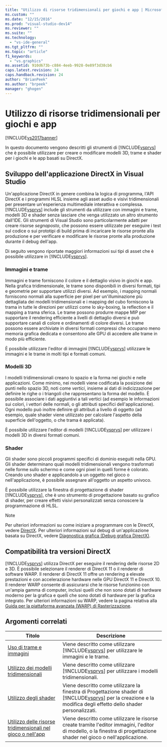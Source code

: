 ```yaml
---
title: "Utilizzo di risorse tridimensionali per giochi e app | Microsoft Docs"
ms.custom: ""
ms.date: "12/15/2016"
ms.prod: "visual-studio-dev14"
ms.reviewer: ""
ms.suite: ""
ms.technology: 
  - "vs-ide-general"
ms.tgt_pltfrm: ""
ms.topic: "article"
f1_keywords: 
  - "vs.graphics"
ms.assetid: 910d673b-c884-4eeb-9928-0e89f3d38cb6
caps.latest.revision: 24
caps.handback.revision: 24
author: "BrianPeek"
ms.author: "brpeek"
manager: "ghogen"
---
```

# Utilizzo di risorse tridimensionali per giochi e app
[!INCLUDE[vs2017banner](../code-quality/includes/vs2017banner.md)]

In questo documento vengono descritti gli strumenti di [!INCLUDE[vsprvs](../code-quality/includes/vsprvs_md.md)] che è possibile utilizzare per creare o modificare modelli 3D, trame e shader per i giochi e le app basati su DirectX.  
  
## Sviluppo dell'applicazione DirectX in Visual Studio  
 Un'applicazione DirectX in genere combina la logica di programma, l'API DirectX e i programmi HLSL insieme agli asset audio e visivi tridimensionali per presentare un'esperienza multimediale interattiva e complessa.  [!INCLUDE[vsprvs](../code-quality/includes/vsprvs_md.md)] include gli strumenti da utilizzare con immagini e trame, modelli 3D e shader senza lasciare che venga utilizzato un altro strumento dall'IDE.  Gli strumenti di Visual Studio sono particolarmente adatti per creare risorse *segnaposto*, che possono essere utilizzate per eseguire i test sul codice o sui prototipi di build prima di incaricare le risorse pronte alla produzione e per verificare e modificare le risorse pronte alla produzione durante il debug dell'app.  
  
 Di seguito vengono riportate maggiori informazioni sui tipi di asset che è possibile utilizzare in [!INCLUDE[vsprvs](../code-quality/includes/vsprvs_md.md)].  
  
### Immagini e trame  
 Immagini e trame forniscono il colore e il dettaglio visivo in giochi e app.  Nella grafica tridimensionale, le trame sono disponibili in diversi formati, tipi e geometrie per supportare utilizzi diversi.  Ad esempio, i mapping normali forniscono normali alla superficie per pixel per un'illuminazione più dettagliata dei modelli tridimensionali e i mapping del cubo forniscono la trama in tutte le direzioni per utilizzi come lo sky\-boxing, la reflection e il mapping a trama sferica.  Le trame possono produrre mappe MIP per supportare il rendering efficiente a livelli di dettaglio diversi e può supportare canali di colore e ordinamenti di colore diversi.  Le trame possono essere archiviate in diversi formati compressi che occupano meno memoria grafica dedicata e consentono alle GPU di accedere alle trame in modo più efficiente.  
  
 È possibile utilizzare l'editor di immagini [!INCLUDE[vsprvs](../code-quality/includes/vsprvs_md.md)] utilizzare le immagini e le trame in molti tipi e formati comuni.  
  
### Modelli 3D  
 I modelli tridimensionali creano lo spazio e la forma nei giochi e nelle applicazioni.  Come minimo, nei modelli viene codificata la posizione dei punti nello spazio 3D, noti come *vertici*, insieme ai dati di indicizzazione per definire le righe o i triangoli che rappresentano la forma del modello.  È possibile associare i dati aggiuntivi a tali vertici \(ad esempio le informazioni sui colori, i vettori delle normali, o gli attributi specifici dell'applicazione\).  Ogni modello può inoltre definire gli attributi a livello di oggetto \(ad esempio, quale shader viene utilizzato per calcolare l'aspetto della superficie dell'oggetto, o che trama è applicata\).  
  
 È possibile utilizzare l'editor di modelli [!INCLUDE[vsprvs](../code-quality/includes/vsprvs_md.md)] per utilizzare i modelli 3D in diversi formati comuni.  
  
### Shader  
 Gli shader sono piccoli programmi specifici di dominio eseguiti nella GPU.  Gli shader determinano quali modelli tridimensionali vengono trasformati nelle forme sullo schermo e come ogni pixel in quelli forme è colorato.  Creando uno shader e applicandolo a un oggetto nel gioco o nell'applicazione, è possibile assegnare all'oggetto un aspetto univoco.  
  
 È possibile utilizzare la finestra di progettazione di shader [!INCLUDE[vsprvs](../code-quality/includes/vsprvs_md.md)], che è uno strumento di progettazione basato su grafico di shader, per creare effetti visivi personalizzati senza conoscere la programmazione di HLSL.  
  
> [!NOTE]
>  Per ulteriori informazioni su come iniziare a programmare con le DirectX, vedere [DirectX](http://go.microsoft.com/fwlink/p/?LinkId=224633).  Per ulteriori informazioni sul debug di un'applicazione basata su DirectX, vedere [Diagnostica grafica \(Debug grafica DirectX\)](../debugger/visual-studio-graphics-diagnostics.md).  
  
## Compatibilità tra versioni DirectX  
 [!INCLUDE[vsprvs](../code-quality/includes/vsprvs_md.md)] utilizza DirectX per eseguire il rendering delle risorse 2D e 3D.  È possibile selezionare il renderer di DirectX 11 o il renderer di software WARP.  Il renderer di DirectX 11 offre un rendering a elevate prestazioni e con accelerazione hardware nelle GPU DirectX 11 e DirectX 10.  Il renderer WARP consente di assicurarsi che le risorse funzionino con un'ampia gamma di computer, inclusi quelli che non sono dotati di hardware moderno per la grafica e quelli che sono dotati di hardware per la grafica integrato.  Per ulteriori informazioni su WARP, vedere la pagina relativa alla [Guida per la piattaforma avanzata \(WARP\) di Rasterizzazione](http://go.microsoft.com/fwlink/p/?LinkId=224634).  
  
## Argomenti correlati  
  
|Titolo|Descrizione|  
|------------|-----------------|  
|[Uso di trame e immagini](../designers/working-with-textures-and-images.md)|Viene descritto come utilizzare [!INCLUDE[vsprvs](../code-quality/includes/vsprvs_md.md)] per utilizzare le immagini e le trame.|  
|[Utilizzo dei modelli tridimensionali](../designers/working-with-3-d-models.md)|Viene descritto come utilizzare [!INCLUDE[vsprvs](../code-quality/includes/vsprvs_md.md)] per utilizzare i modelli tridimensionali.|  
|[Utilizzo degli shader](../designers/working-with-shaders.md)|Viene descritto come utilizzare la finestra di Progettazione shader di [!INCLUDE[vsprvs](../code-quality/includes/vsprvs_md.md)] per la creazione e la modifica degli effetto dello shader personalizzati.|  
|[Utilizzo delle risorse tridimensionali nel gioco o nell'app](../designers/using-3-d-assets-in-your-game-or-app.md)|Viene descritto come utilizzare le risorse create tramite l'editor immagini, l'editor di modello, o la finestra di progettazione shader nel gioco o nell'applicazione.|
